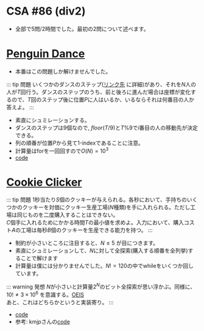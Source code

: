 # CSA #86 (div2)
- 全部で5問/2時間でした。最初の2問について述べます。
# [Penguin Dance](https://csacademy.com/contest/round-86/task/penguin-dance/)
- 本番はこの問題しか解けませんでした。

::: tip 問題
いくつかのダンスのステップ([リンク先](https://csacademy.com/contest/round-86/task/penguin-dance/) に詳細)があり、それを$N$人の人が$T$回行う。ダンスのステップのうち、前と後ろに進んだ場合は座標が変化するので、$T$回のステップ後に位置$P$に人はいるか、いるならそれは何番目の人か答えよ。
:::

- 素直にシュミレーションする。
- ダンスのステップは9個なので, $floor(T/9)$と$T$%$9$で$i$番目の人の移動先が決定できる。
- 列の順番が位置$P$から見て1-indexであることに注意。
- 計算量はforを一回回すので$O(N) = 10^3$
- [code](https://csacademy.com/submission/1730587/)

# [Cookie Clicker](https://csacademy.com/contest/round-86/task/cookie-clicker/)

::: tip 問題
1秒当たり$S$個のクッキーが与えられる。各秒において、手持ちのいくつかのクッキーを対価にクッキー生産工場($N$種類)を手に入れられる。ただし工場は同じものを二度購入することはできない。<br>
$C$個手に入れるためにかかる時間$T$の最小値を求めよ。入力において、購入コスト$A$の工場は毎秒$B$個のクッキーを生産できる能力を持つ。
:::

- 制約が小さいところに注目すると、$N \leq 5$ が目につきます。
- 素直にシュミレーションして、$N$に対して全探索(購入する順番を全列挙)することで解けます
- 計算量は僕には分かりませんでした。$N! = 120$の中でwhileをいくつか回しています。

::: warning 発想
$N$が小さいと計算量$2^N$のビット全探索が思い浮かぶ。同様に、$10! \neq  3\times 10^6$ を意識する。[OEIS](https://oeis.org/A000142)<br>
あと、これはどちらかというと実装寄り。
:::

- [code](https://csacademy.com/code/ogkreZOS/)
- 参考: kmjpさんの[code](https://csacademy.com/submission/1728608/)